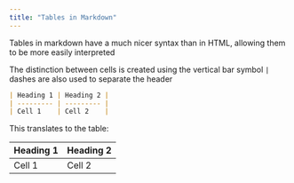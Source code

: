 ```yaml
---
title: "Tables in Markdown"
---
```


Tables in markdown have a much nicer syntax than in HTML, allowing them to be
more easily interpreted

The distinction between cells is created using the vertical bar symbol `|`
dashes are also used to separate the header

```md
| Heading 1 | Heading 2 |
| --------- | --------- |
| Cell 1    | Cell 2    |
```

This translates to the table:

| Heading 1 | Heading 2 |
| --------- | --------- |
| Cell 1    | Cell 2    |

